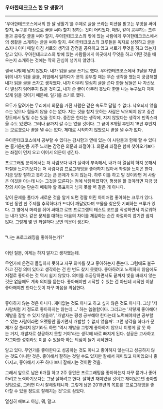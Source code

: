 ### 우아한테크코스 한 달 생활기

---

 '우아한테크코스에서의 한 달 생활기'를 주제로 글을 쓰라는 미션을 받고는 무엇을 써야 할지, 누구를 대상으로 글을 써야 할지 정하는 것이 어려웠다. 매일, 같이 공부하는 크루들과 공유할 글을 써야 할지, 우아한테크코스의 밖에 있는 사람에게 우아한테크코스에서의 생활을 소개하는 글을 써야 할지. 우아한테크코스의 크루들을 독자로 상정하고 글을 쓰자니 이미 매일 아침 서로의 생각과 감정을 공유하고 있고  서로가 무엇을 하고 있는지 알고 있다. 우아한테크코스의 밖에 있는 사람들에게 이곳에서 무엇을 하고 어떤 것을 배우는지 소개하는 것에는 딱히 관심이 생기지 않았다. 
<br>

 결국 나밖에 남지 않았다. 내가 읽을 글을 쓰기로 했다. 우아한테크코스에서 3달을 지낸 뒤의 내가 읽을 글을, 취업해서 일하다가 문득 공부할 때는 무슨 생각을 했는지 궁금해할 내가 읽을 글을 쓰자고 생각했다. 내가 아무리 열심히 글을 쓴다 한들 남들은 나 자신보다 열심히 읽어주지 않을 것이고, 내가 쓴 글이 아무리 못났다 한들 나는 누구보다 재미있게 읽을 것이기 때문에. 일기를 쓰기로 했다. 
<br>

 모두가 달려가는 무리에서 의문을 가진 사람은 같은 속도로 달릴 수 없다. 낙오되지 않을 수는 있으나 힘들지 않을 수는 없다. 지는 것을 참지 못하는 사람은 낙오되지 않고 중간 정도에서 달릴 수는 있을 것이다. 중간은 한다는 생각에, 지지 않았다는 생각에 만족스러울 수도 있겠다. 그러나 끝까지 갈 수는 없을 것이다. 그 끝이 8개월 후인지 18년 후인지는 모르겠으나 끝을 낼 수는 없다. 제대로 시작하지 않았으니 끝을 낼 수가 없다.
<br>


 우아한테크코스에서 공부할 수 있다는 감사함과 옆에 있는 이 사람들과 함께 할 수 있다는 즐거움만큼 자주 느끼는 감정은 의문과 좌절이다. 의문과 좌절은 함께 찾아오기보다는 좌절이 먼저 오고 이어서 의문이 생긴다.
<br>


 프로그래밍 분야에서는 저 사람보다 내가 실력이 부족해서, 내가 더 열심히 하지 못해서 좌절을 느끼기보다는 저 사람처럼 프로그래밍을 좋아하지 않아서 좌절을 느끼곤 한다. 지금 당장 잘하고 못하고는 큰 문제가 되지 않는다. 하루 이틀 하고 말 것이라면 저 사람은 이것을 아는데 나는 그것을 모른다는 점에 낙담하겠지만, 평생을 할 것이라면 지금 당장의 차이는 단순히 메워야 할 목표이지 넘지 못할 벽 같은 게 아니다. 
<br>

 같이 문제를 풀다가 새로운 것을 알게 되면 정말 어린 아이처럼 좋아하는 크루가 있다. 10년 동안 한 주제를 추적하다가 드디어 깨달았다며 보물을 찾은듯 기뻐하는 크루가 있다. 그 옆에서 머리를 쥐어 싸매고 로또 프로그램의 테스트 코드를 작성하면서 괴로워하는 내가 있다. 같은 문제를 대하는 마음의 차이를 체감하는 순간 좌절하지 않기란 쉽지 않다. 그렇게 몇 번 좌절하다 보면 의문이 생긴다.  
<br>


 "나는 프로그래밍을 좋아하는가?"  
<br>


 이런 질문, 이제는 하지 말자고 생각했는데. 
<br>


 무언가에 온전히 몰입하지 못하고 자꾸 의미를 찾고 좋아하는지 묻는다. 그럼에도 불구하고 진정 의미 있다고 생각하는 건 한 번도 찾지 못했다. 좋아하려고 노력하지 않음에도 저절로 좋아하는 것 역시 쉽지 않았다. 의미를 추궁당하면서도 끝까지 빛을 바래지 않는 것은 없음에도 계속 의미를 묻는다. 좋아해야만 시작할 수 있는 건 아닌데 시작한 이상 좋아해야만 한다는듯이 자꾸 마음을 의심한다.  
<br>


 좋아하지 않는 것은 아니다. 재미없는 것도 아니고 하고 싶지 않은 것도 아니다. 그냥 '저 사람처럼 저 정도로 좋아하지는 않는데….' 하는 씁쓸함이다. 그리고는 '저렇게 좋아해야 개발을 잘할 수 있지 않을까', '개발자는 평생 공부해야 한다는데 노력해야지만 공부할 수 있는 사람이라면 오랫동안 즐기면서 개발할 수 없지 않을까'. 그런 생각을 하다가 문제가 잘 풀리지 않기라도 하면 '역시 개발을 그렇게 좋아하지 않으니 이렇게 잘 못 하는 거지, 개발자로 성공하지 못할 거야'라는 생각에 바로 빠지게 된다. 성공은 고사하고 자그마한 성취라도 이룰 수 있을까 하는 의심이 들기 시작한다.
<br>


 알고 있다. 무언가를 좋아한다고 성공하는 것도 아니고 좋아하지 않는다고 성공하지 않는 것도 아니란 것은. 좋아해서 잘하는 것일 수도 있지만 잘해서 재미있고 재미있으니 좋아지고, 좋아해서 자꾸 하다 보니 잘해지는 것이란 것을.
<br>

 그래서 앞으로 남은 6개월 하고 2주 동안은 프로그래밍을 좋아하는지 자꾸 묻거나 좋아하려고 노력하기보다는 그냥 잘하려고 한다. 잘하면 재미있을 것이고 재미있으면 좋아할 것임으로, 그러면 다시 잘해질테니까. 그렇게 남은 2019년의 목표를 '프로그래밍을 좋아할 수 있을 정도로 잘해지는 것'으로 삼았다. 
<br>


 열심히 해보고 아님, 뭐, 말고.  
